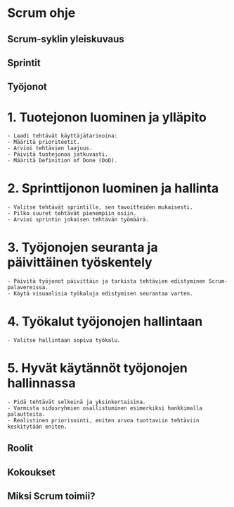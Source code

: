 # Scrum ohje

## Scrum-syklin yleiskuvaus

## Sprintit

## Työjonot
# 1. Tuotejonon luominen ja ylläpito

    - Laadi tehtävät käyttäjätarinoina:
    - Määritä prioriteetit.
    - Arvioi tehtävien laajuus.
    - Päivitä tuotejonoa jatkuvasti.
    - Määritä Definition of Done (DoD).

# 2. Sprinttijonon luominen ja hallinta

    - Valitse tehtävät sprintille, sen tavoitteiden mukaisesti.
    - Pilko suuret tehtävät pienempiin osiin.
    - Arvioi sprintin jokaisen tehtävän työmäärä.

# 3. Työjonojen seuranta ja päivittäinen työskentely

    - Päivitä työjonot päivittäin ja tarkista tehtävien edistyminen Scrum-palavereissa.
    - Käytä visuaalisia työkaluja edistymisen seurantaa varten.

# 4. Työkalut työjonojen hallintaan

    - Valitse hallintaan sopiva työkalu.

# 5. Hyvät käytännöt työjonojen hallinnassa

    - Pidä tehtävät selkeinä ja yksinkertaisina.
    - Varmista sidosryhmien osallistuminen esimerkiksi hankkimalla palautteita.
    - Realistinen priorisointi, eniten arvoa tuottaviin tehtäviin keskitytään eniten.

## Roolit

## Kokoukset

## Miksi Scrum toimii?
